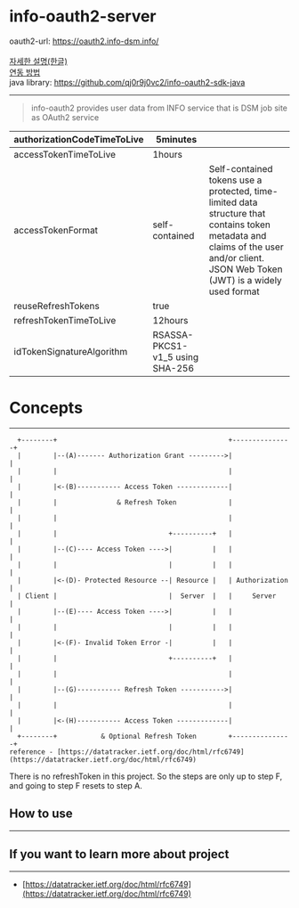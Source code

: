 # **info-oauth2-server**

oauth2-url: https://oauth2.info-dsm.info/ 
<br>
<br>
[자세한 설명(한글)](./README_ko.md)
<br>
[연동 방법](https://dsm-info.notion.site/299d6088aa804f2995a13b6af5a9b05a)
<br>
java library: https://github.com/qj0r9j0vc2/info-oauth2-sdk-java

---

> info-oauth2 provides user data from INFO service that is DSM job site as OAuth2 service

| authorizationCodeTimeToLive | 5minutes |  |
| --- | --- | --- |
| accessTokenTimeToLive | 1hours |  |
| accessTokenFormat | self-contained | Self-contained tokens use a protected, time-limited data structure that contains token metadata and claims of the user and/or client. JSON Web Token (JWT) is a widely used format |
| reuseRefreshTokens | true |  |
| refreshTokenTimeToLive | 12hours |  |
| idTokenSignatureAlgorithm | RSASSA-PKCS1-v1_5 using SHA-256 |  |

# Concepts

---

```
  +--------+                                           +---------------+
  |        |--(A)------- Authorization Grant --------->|               |
  |        |                                           |               |
  |        |<-(B)----------- Access Token -------------|               |
  |        |               & Refresh Token             |               |
  |        |                                           |               |
  |        |                            +----------+   |               |
  |        |--(C)---- Access Token ---->|          |   |               |
  |        |                            |          |   |               |
  |        |<-(D)- Protected Resource --| Resource |   | Authorization |
  | Client |                            |  Server  |   |     Server    |
  |        |--(E)---- Access Token ---->|          |   |               |
  |        |                            |          |   |               |
  |        |<-(F)- Invalid Token Error -|          |   |               |
  |        |                            +----------+   |               |
  |        |                                           |               |
  |        |--(G)----------- Refresh Token ----------->|               |
  |        |                                           |               |
  |        |<-(H)----------- Access Token -------------|               |
  +--------+           & Optional Refresh Token        +---------------+
reference - [https://datatracker.ietf.org/doc/html/rfc6749](https://datatracker.ietf.org/doc/html/rfc6749)
```

There is no refreshToken in this project. So the steps are only up to step F, and going to step F resets to step A.

## **How to use**

---

## **If you want to learn more about project**

---

- [https://datatracker.ietf.org/doc/html/rfc6749](https://datatracker.ietf.org/doc/html/rfc6749)
